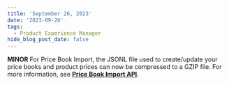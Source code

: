 ```yaml
---
title: 'September 26, 2023'
date: '2023-09-26'
tags:
  - Product Experience Manager
hide_blog_post_date: false
---
```


**MINOR** For Price Book Import, the JSONL file used to create/update your price books and product prices can now be compressed to a GZIP file. For more information, see **[Price Book Import API](https://elasticpath.dev/docs/pxm/pricebooks/price-import/import-prices)**.
